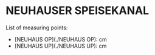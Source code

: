 # NEUHAUSER SPEISEKANAL

List of measuring points:

* [NEUHAUS OP](./NEUHAUS OP): <Value topic="rivers/pegel-online/NSK/NEUHAUS-OP/measurementValue"/> cm
* [NEUHAUS UP](./NEUHAUS UP): <Value topic="rivers/pegel-online/NSK/NEUHAUS-UP/measurementValue"/> cm
